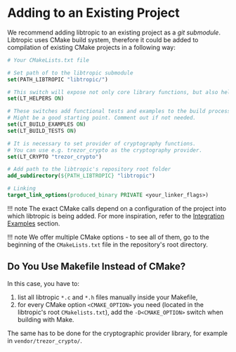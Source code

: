 # Adding to an Existing Project
We recommend adding libtropic to an existing project as a *git submodule*. Libtropic uses CMake build system, therefore it could be added to compilation of existing CMake projects in a following way:

```cmake
# Your CMakeLists.txt file

# Set path of to the libtropic submodule
set(PATH_LIBTROPIC "libtropic/")

# This switch will expose not only core library functions, but also helper functions (recommended)
set(LT_HELPERS ON)

# These switches add functional tests and examples to the build process.
# Might be a good starting point. Comment out if not needed.
set(LT_BUILD_EXAMPLES ON)
set(LT_BUILD_TESTS ON)

# It is necessary to set provider of cryptography functions.
# You can use e.g. trezor_crypto as the cryptography provider.
set(LT_CRYPTO "trezor_crypto")

# Add path to the libtropic's repository root folder
add_subdirectory(${PATH_LIBTROPIC} "libtropic")

# Linking
target_link_options(produced_binary PRIVATE <your_linker_flags>)

```


!!! note
    The exact CMake calls depend on a configuration of the project into which libtropic is being added. For more inspiration, refer to the [Integration Examples](integration_examples.md) section.

!!! note
    We offer multiple CMake options - to see all of them, go to the beginning of the `CMakeLists.txt` file in the repository's root directory.


## Do You Use Makefile Instead of CMake?
In this case, you have to:

1. list all libtropic `*.c` and `*.h` files manually inside your Makefile,
2. for every CMake option `<CMAKE_OPTION>` you need (located in the libtropic's root `CMakelists.txt`), add the `-D<CMAKE_OPTION>` switch when building with Make.

The same has to be done for the cryptographic provider library, for example in `vendor/trezor_crypto/`.